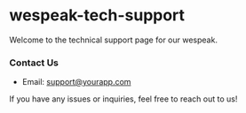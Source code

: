 # wespeak-tech-support

Welcome to the technical support page for our wespeak.

### Contact Us
- Email: support@yourapp.com

If you have any issues or inquiries, feel free to reach out to us!
